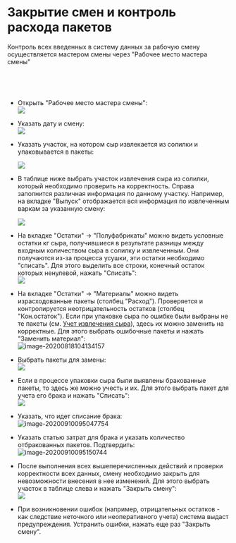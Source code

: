 # Закрытие смен и контроль расхода пакетов


Контроль всех введенных в систему данных за рабочую смену осуществляется
мастером смены через "Рабочее место мастера смены"

 

 

-   Открыть "Рабочее место мастера смены":  
    ![](CloseWorkShiftAndPacketFlowControl.assets/drex_zakrytie_smen_i_kontrol_raskhoda_paketov_custom.png)
    
-   Указать дату и смену:  
    ![](CloseWorkShiftAndPacketFlowControl.assets/drex_zakrytie_smen_i_kontrol_raskhoda_paketov_custom_2.png)
    
-   Указать участок, на котором сыр извлекается из солилки и
    упаковывается в пакеты:  

    ![](CloseWorkShiftAndPacketFlowControl.assets/drex_zakrytie_smen_i_kontrol_raskhoda_paketov_custom_3.png)

-   В таблице ниже выбрать участок извлечения сыра из солилки, который
    необходимо проверить на корректность. Справа заполнится различная
    информация по данному участку. Например, на вкладке "Выпуск"
    отображается вся информация по извлеченным варкам за указанную смену:  

    ![](CloseWorkShiftAndPacketFlowControl.assets/drex_zakrytie_smen_i_kontrol_raskhoda_paketov_custom_4.png)

-   На вкладке "Остатки" -\> "Полуфабрикаты" можно видеть условные
    остатки кг сыра, получившиеся в результате разницы между входным
    количеством сыра в солилку и извлеченным. Они получаются из-за
    процесса усушки, эти остатки необходимо "списать". Для этого
    выделить все строки, конечный остаток которых ненулевой, нажать
    "Списать":  
    ![](CloseWorkShiftAndPacketFlowControl.assets/drex_zakrytie_smen_i_kontrol_raskhoda_paketov_custom_5.png)

-   На вкладке "Остатки" -\> "Материалы" можно видеть израсходованные
    пакеты (столбец "Расход"). Проверяется и контролируется
    неотрицательность остатков (столбец "Кон.остаток").
    Если при упаковке сыра по ошибке были выбраны не те пакеты (см.
    [Учет извлечения сыра](../../PoolCheeseExtractionAndPacking/AccountingPoolCheeseExtractionAndPacking.md)), здесь их можно заменить на корректные. Для этого выбрать ошибочные пакеты и нажать "Заменить материал":  
    ![image-20200818104134157](CloseWorkShiftAndPacketFlowControl.assets/image-20200818104134157.png)
    
-   Выбрать пакеты для замены:  
    ![](CloseWorkShiftAndPacketFlowControl.assets/drex_zakrytie_smen_i_kontrol_raskhoda_paketov_custom_7.png)

-   Если в процессе упаковки сыра были выявлены бракованные пакеты, то
    здесь же можно учесть и их. Для этого выбрать пакет для учета его
    брака и нажать "Списать":  
    ![](CloseWorkShiftAndPacketFlowControl.assets/drex_zakrytie_smen_i_kontrol_raskhoda_paketov_custom_9.png)

-   Указать, что идет списание брака:  
    ![image-20200910095047754](CloseWorkShiftAndPacketFlowControl.assets/image-20200910095047754.png)

-   Указать статью затрат для брака и указать количество отбракованных
    пакетов. Подтвердить:  
    ![image-20200910095150744](CloseWorkShiftAndPacketFlowControl.assets/image-20200910095150744.png)

-   После выполнения всех вышеперечисленных действий и проверки
    корректности всех данных, смену необходимо закрыть для невозможности
    внесения в нее изменений. Для этого выбрать участок в таблице слева
    и нажать "Закрыть смену":  
    ![](CloseWorkShiftAndPacketFlowControl.assets/drex_zakrytie_smen_i_kontrol_raskhoda_paketov_custom_12.png)

-   При возникновении ошибок (например, отрицательных остатков - как следствие неточного или неоперативного учета) система выдаст
предупреждения. Устранить ошибки, нажать еще раз "Закрыть смену".
    
